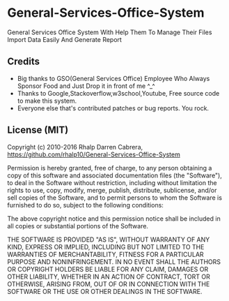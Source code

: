 # General-Services-Office-System
General Services Office System With Help Them To  Manage Their Files Import Data Easily And Generate Report


## Credits
- Big thanks to GSO(General Services Office) Employee Who Always Sponsor Food and Just Drop it in front of me ^_^
- Thanks to Google,Stackoverflow,w3school,Youtube, Free source code  to make this system.
- Everyone else that's contributed patches or bug reports. You rock.

## License (MIT)
Copyright (c) 2010-2016 Rhalp Darren Cabrera, https://github.com/rhalp10/General-Services-Office-System

Permission is hereby granted, free of charge, to any person obtaining
a copy of this software and associated documentation files (the
"Software"), to deal in the Software without restriction, including
without limitation the rights to use, copy, modify, merge, publish,
distribute, sublicense, and/or sell copies of the Software, and to
permit persons to whom the Software is furnished to do so, subject to
the following conditions:

The above copyright notice and this permission notice shall be
included in all copies or substantial portions of the Software.

THE SOFTWARE IS PROVIDED "AS IS", WITHOUT WARRANTY OF ANY KIND,
EXPRESS OR IMPLIED, INCLUDING BUT NOT LIMITED TO THE WARRANTIES OF
MERCHANTABILITY, FITNESS FOR A PARTICULAR PURPOSE AND
NONINFRINGEMENT. IN NO EVENT SHALL THE AUTHORS OR COPYRIGHT HOLDERS BE
LIABLE FOR ANY CLAIM, DAMAGES OR OTHER LIABILITY, WHETHER IN AN ACTION
OF CONTRACT, TORT OR OTHERWISE, ARISING FROM, OUT OF OR IN CONNECTION
WITH THE SOFTWARE OR THE USE OR OTHER DEALINGS IN THE SOFTWARE.
